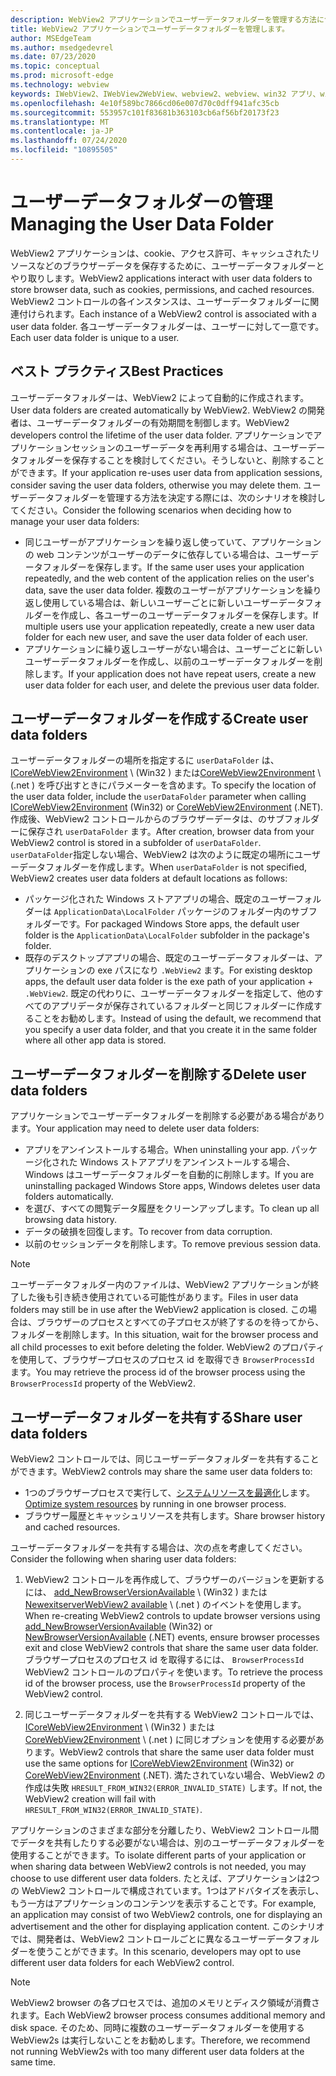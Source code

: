 ```yaml
---
description: WebView2 アプリケーションでユーザーデータフォルダーを管理する方法について説明します。
title: WebView2 アプリケーションでユーザーデータフォルダーを管理します。
author: MSEdgeTeam
ms.author: msedgedevrel
ms.date: 07/23/2020
ms.topic: conceptual
ms.prod: microsoft-edge
ms.technology: webview
keywords: IWebView2、IWebView2WebView、webview2、webview、win32 アプリ、win32、edge、ICoreWebView2、ICoreWebView2Host、browser control、edge html、ユーザーデータフォルダー
ms.openlocfilehash: 4e10f589bc7866cd06e007d70c0dff941afc35cb
ms.sourcegitcommit: 553957c101f83681b363103cb6af56bf20173f23
ms.translationtype: MT
ms.contentlocale: ja-JP
ms.lasthandoff: 07/24/2020
ms.locfileid: "10895505"
---
```

# <span data-ttu-id="58e07-104">ユーザーデータフォルダーの管理</span><span class="sxs-lookup"><span data-stu-id="58e07-104">Managing the User Data Folder</span></span>  

<span data-ttu-id="58e07-105">WebView2 アプリケーションは、cookie、アクセス許可、キャッシュされたリソースなどのブラウザーデータを保存するために、ユーザーデータフォルダーとやり取りします。</span><span class="sxs-lookup"><span data-stu-id="58e07-105">WebView2 applications interact with user data folders to store browser data, such as cookies, permissions, and cached resources.</span></span>  <span data-ttu-id="58e07-106">WebView2 コントロールの各インスタンスは、ユーザーデータフォルダーに関連付けられます。</span><span class="sxs-lookup"><span data-stu-id="58e07-106">Each instance of a WebView2 control is associated with a user data folder.</span></span>  <span data-ttu-id="58e07-107">各ユーザーデータフォルダーは、ユーザーに対して一意です。</span><span class="sxs-lookup"><span data-stu-id="58e07-107">Each user data folder is unique to a user.</span></span>  

## <span data-ttu-id="58e07-108">ベスト プラクティス</span><span class="sxs-lookup"><span data-stu-id="58e07-108">Best Practices</span></span>  

<span data-ttu-id="58e07-109">ユーザーデータフォルダーは、WebView2 によって自動的に作成されます。</span><span class="sxs-lookup"><span data-stu-id="58e07-109">User data folders are created automatically by WebView2.</span></span>  <span data-ttu-id="58e07-110">WebView2 の開発者は、ユーザーデータフォルダーの有効期間を制御します。</span><span class="sxs-lookup"><span data-stu-id="58e07-110">WebView2 developers control the lifetime of the user data folder.</span></span>  <span data-ttu-id="58e07-111">アプリケーションでアプリケーションセッションのユーザーデータを再利用する場合は、ユーザーデータフォルダーを保存することを検討してください。そうしないと、削除することができます。</span><span class="sxs-lookup"><span data-stu-id="58e07-111">If your application re-uses user data from application sessions, consider saving the user data folders, otherwise you may delete them.</span></span>  <span data-ttu-id="58e07-112">ユーザーデータフォルダーを管理する方法を決定する際には、次のシナリオを検討してください。</span><span class="sxs-lookup"><span data-stu-id="58e07-112">Consider the following scenarios when deciding how to manage your user data folders:</span></span>  

*   <span data-ttu-id="58e07-113">同じユーザーがアプリケーションを繰り返し使っていて、アプリケーションの web コンテンツがユーザーのデータに依存している場合は、ユーザーデータフォルダーを保存します。</span><span class="sxs-lookup"><span data-stu-id="58e07-113">If the same user uses your application repeatedly, and the web content of the application relies on the user's data, save the user data folder.</span></span>  <span data-ttu-id="58e07-114">複数のユーザーがアプリケーションを繰り返し使用している場合は、新しいユーザーごとに新しいユーザーデータフォルダーを作成し、各ユーザーのユーザーデータフォルダーを保存します。</span><span class="sxs-lookup"><span data-stu-id="58e07-114">If multiple users use your application repeatedly, create a new user data folder for each new user, and save the user data folder of each user.</span></span>
*   <span data-ttu-id="58e07-115">アプリケーションに繰り返しユーザーがない場合は、ユーザーごとに新しいユーザーデータフォルダーを作成し、以前のユーザーデータフォルダーを削除します。</span><span class="sxs-lookup"><span data-stu-id="58e07-115">If your application does not have repeat users, create a new user data folder for each user, and delete the previous user data folder.</span></span>  

## <span data-ttu-id="58e07-116">ユーザーデータフォルダーを作成する</span><span class="sxs-lookup"><span data-stu-id="58e07-116">Create user data folders</span></span>  

<span data-ttu-id="58e07-117">ユーザーデータフォルダーの場所を指定するに `userDataFolder` は、 [ICoreWebView2Environment](../reference/win32/0-9-538/icorewebview2environment.md) \ (Win32 \) または[CoreWebView2Environment](../reference/dotnet/0-9-538/microsoft-web-webview2-core-corewebview2environment.md) \ (.net \) を呼び出すときにパラメーターを含めます。</span><span class="sxs-lookup"><span data-stu-id="58e07-117">To specify the location of the user data folder, include the `userDataFolder` parameter when calling [ICoreWebView2Environment](../reference/win32/0-9-538/icorewebview2environment.md) \(Win32\) or [CoreWebView2Environment](../reference/dotnet/0-9-538/microsoft-web-webview2-core-corewebview2environment.md) \(.NET\).</span></span>  <span data-ttu-id="58e07-118">作成後、WebView2 コントロールからのブラウザーデータは、のサブフォルダーに保存され `userDataFolder` ます。</span><span class="sxs-lookup"><span data-stu-id="58e07-118">After creation, browser data from your WebView2 control is stored in a subfolder of `userDataFolder`.</span></span>  <span data-ttu-id="58e07-119">`userDataFolder`指定しない場合、WebView2 は次のように既定の場所にユーザーデータフォルダーを作成します。</span><span class="sxs-lookup"><span data-stu-id="58e07-119">When `userDataFolder` is not specified, WebView2 creates user data folders at default locations as follows:</span></span>  

*   <span data-ttu-id="58e07-120">パッケージ化された Windows ストアアプリの場合、既定のユーザーフォルダーは `ApplicationData\LocalFolder` パッケージのフォルダー内のサブフォルダーです。</span><span class="sxs-lookup"><span data-stu-id="58e07-120">For packaged Windows Store apps, the default user folder is the `ApplicationData\LocalFolder` subfolder in the package's  folder.</span></span>  
*   <span data-ttu-id="58e07-121">既存のデスクトップアプリの場合、既定のユーザーデータフォルダーは、アプリケーションの exe パスになり `.WebView2` ます。</span><span class="sxs-lookup"><span data-stu-id="58e07-121">For existing desktop apps, the default user data folder is the exe path of your application + `.WebView2`.</span></span>  <span data-ttu-id="58e07-122">既定の代わりに、ユーザーデータフォルダーを指定して、他のすべてのアプリデータが保存されているフォルダーと同じフォルダーに作成することをお勧めします。</span><span class="sxs-lookup"><span data-stu-id="58e07-122">Instead of using the default, we recommend that you specify a user data folder, and that you create it in the same folder where all other app data is stored.</span></span>  

## <span data-ttu-id="58e07-123">ユーザーデータフォルダーを削除する</span><span class="sxs-lookup"><span data-stu-id="58e07-123">Delete user data folders</span></span>  

<span data-ttu-id="58e07-124">アプリケーションでユーザーデータフォルダーを削除する必要がある場合があります。</span><span class="sxs-lookup"><span data-stu-id="58e07-124">Your application may need to delete user data folders:</span></span>  

*   <span data-ttu-id="58e07-125">アプリをアンインストールする場合。</span><span class="sxs-lookup"><span data-stu-id="58e07-125">When uninstalling your app.</span></span>  <span data-ttu-id="58e07-126">パッケージ化された Windows ストアアプリをアンインストールする場合、Windows はユーザーデータフォルダーを自動的に削除します。</span><span class="sxs-lookup"><span data-stu-id="58e07-126">If you are uninstalling packaged Windows Store apps, Windows deletes user data folders automatically.</span></span>  
*   <span data-ttu-id="58e07-127">を選び、すべての閲覧データ履歴をクリーンアップします。</span><span class="sxs-lookup"><span data-stu-id="58e07-127">To clean up all browsing data history.</span></span>  
*   <span data-ttu-id="58e07-128">データの破損を回復します。</span><span class="sxs-lookup"><span data-stu-id="58e07-128">To recover from data corruption.</span></span>  
*   <span data-ttu-id="58e07-129">以前のセッションデータを削除します。</span><span class="sxs-lookup"><span data-stu-id="58e07-129">To remove previous session data.</span></span>  

> [!NOTE]
> <span data-ttu-id="58e07-130">ユーザーデータフォルダー内のファイルは、WebView2 アプリケーションが終了した後も引き続き使用されている可能性があります。</span><span class="sxs-lookup"><span data-stu-id="58e07-130">Files in user data folders may still be in use after the WebView2 application is closed.</span></span>  <span data-ttu-id="58e07-131">この場合は、ブラウザーのプロセスとすべての子プロセスが終了するのを待ってから、フォルダーを削除します。</span><span class="sxs-lookup"><span data-stu-id="58e07-131">In this situation, wait for the browser process and all child processes to exit before deleting the folder.</span></span>  <span data-ttu-id="58e07-132">WebView2 のプロパティを使用して、ブラウザープロセスのプロセス id を取得でき `BrowserProcessId` ます。</span><span class="sxs-lookup"><span data-stu-id="58e07-132">You may retrieve the process id of the browser process using the `BrowserProcessId` property of the WebView2.</span></span>  

## <span data-ttu-id="58e07-133">ユーザーデータフォルダーを共有する</span><span class="sxs-lookup"><span data-stu-id="58e07-133">Share user data folders</span></span>  

<span data-ttu-id="58e07-134">WebView2 コントロールでは、同じユーザーデータフォルダーを共有することができます。</span><span class="sxs-lookup"><span data-stu-id="58e07-134">WebView2 controls may share the same user data folders to:</span></span>  

*   <span data-ttu-id="58e07-135">1つのブラウザープロセスで実行して、[システムリソースを最適化](../concepts/process-model.md)します。</span><span class="sxs-lookup"><span data-stu-id="58e07-135">[Optimize system resources](../concepts/process-model.md) by running in one browser process.</span></span>  
*   <span data-ttu-id="58e07-136">ブラウザー履歴とキャッシュリソースを共有します。</span><span class="sxs-lookup"><span data-stu-id="58e07-136">Share browser history and cached resources.</span></span>  

<span data-ttu-id="58e07-137">ユーザーデータフォルダーを共有する場合は、次の点を考慮してください。</span><span class="sxs-lookup"><span data-stu-id="58e07-137">Consider the following when sharing user data folders:</span></span>  

1.  <span data-ttu-id="58e07-138">WebView2 コントロールを再作成して、ブラウザーのバージョンを更新するには、 [add_NewBrowserVersionAvailable](../reference/win32/0-9-538/icorewebview2environment.md#add_newbrowserversionavailable) \ (Win32 \) または[NewexitserverWebView2 available](../reference/dotnet/0-9-538/microsoft-web-webview2-core-corewebview2environment.md#newbrowserversionavailable) \ (.net \) のイベントを使用します。</span><span class="sxs-lookup"><span data-stu-id="58e07-138">When re-creating WebView2 controls to update browser versions using [add_NewBrowserVersionAvailable](../reference/win32/0-9-538/icorewebview2environment.md#add_newbrowserversionavailable) \(Win32\) or [NewBrowserVersionAvailable](../reference/dotnet/0-9-538/microsoft-web-webview2-core-corewebview2environment.md#newbrowserversionavailable) \(.NET\) events, ensure browser processes exit and close WebView2 controls that share the same user data folder.</span></span>  <span data-ttu-id="58e07-139">ブラウザープロセスのプロセス id を取得するには、 `BrowserProcessId` WebView2 コントロールのプロパティを使います。</span><span class="sxs-lookup"><span data-stu-id="58e07-139">To retrieve the process id of the browser process, use the `BrowserProcessId` property of the WebView2 control.</span></span>  

2.  <span data-ttu-id="58e07-140">同じユーザーデータフォルダーを共有する WebView2 コントロールでは、 [ICoreWebView2Environment](../reference/win32/0-9-538/icorewebview2environment.md) \ (Win32 \) または[CoreWebView2Environment](../reference/dotnet/0-9-538/microsoft-web-webview2-core-corewebview2environment.md) \ (.net \) に同じオプションを使用する必要があります。</span><span class="sxs-lookup"><span data-stu-id="58e07-140">WebView2 controls that share the same user data folder must use the same options for [ICoreWebView2Environment](../reference/win32/0-9-538/icorewebview2environment.md) \(Win32\) or [CoreWebView2Environment](../reference/dotnet/0-9-538/microsoft-web-webview2-core-corewebview2environment.md) \(.NET\).</span></span>  <span data-ttu-id="58e07-141">満たされていない場合、WebView2 の作成は失敗 `HRESULT_FROM_WIN32(ERROR_INVALID_STATE)` します。</span><span class="sxs-lookup"><span data-stu-id="58e07-141">If not, the WebView2 creation will fail with `HRESULT_FROM_WIN32(ERROR_INVALID_STATE)`.</span></span>  

<span data-ttu-id="58e07-142">アプリケーションのさまざまな部分を分離したり、WebView2 コントロール間でデータを共有したりする必要がない場合は、別のユーザーデータフォルダーを使用することができます。</span><span class="sxs-lookup"><span data-stu-id="58e07-142">To isolate different parts of your application or when sharing data between WebView2 controls is not needed, you may choose to use different user data folders.</span></span>  <span data-ttu-id="58e07-143">たとえば、アプリケーションは2つの WebView2 コントロールで構成されています。1つはアドバタイズを表示し、もう一方はアプリケーションのコンテンツを表示することです。</span><span class="sxs-lookup"><span data-stu-id="58e07-143">For example, an application may consist of two WebView2 controls, one for displaying an advertisement and the other for displaying application content.</span></span>  <span data-ttu-id="58e07-144">このシナリオでは、開発者は、WebView2 コントロールごとに異なるユーザーデータフォルダーを使うことができます。</span><span class="sxs-lookup"><span data-stu-id="58e07-144">In this scenario, developers may opt to use different user data folders for each WebView2 control.</span></span>  

> [!NOTE]
> <span data-ttu-id="58e07-145">WebView2 browser の各プロセスでは、追加のメモリとディスク領域が消費されます。</span><span class="sxs-lookup"><span data-stu-id="58e07-145">Each WebView2 browser process consumes additional memory and disk space.</span></span>  <span data-ttu-id="58e07-146">そのため、同時に複数のユーザーデータフォルダーを使用する WebView2s は実行しないことをお勧めします。</span><span class="sxs-lookup"><span data-stu-id="58e07-146">Therefore, we recommend not running WebView2s with too many different user data folders at the same time.</span></span>  
